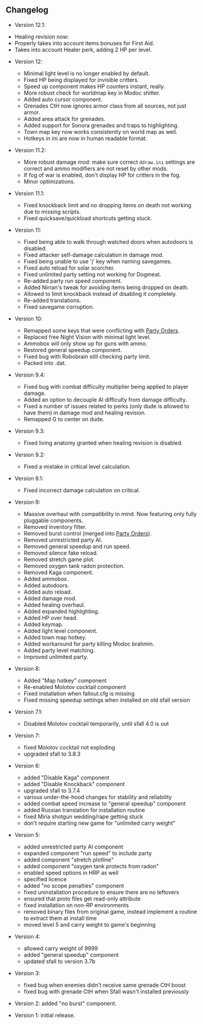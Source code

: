 ## Changelog

* Version 12.1:
 - Healing revision now:
  - Properly takes into account items bonuses for First Aid.
  - Takes into account Healer perk, adding 2 HP per level.

* Version 12:
  - Minimal light level is no longer enabled by default.
  - Fixed HP being displayed for invisible critters.
  - Speed up component makes HP counters instant, really.
  - More robust check for worldmap key in Modoc shitter.
  - Added auto cursor component.
  - Grenades CtH now ignores armor class from all sources, not just armor.
  - Added area attack for grenades.
  - Added support for Sonora grenades and traps to highlighting.
  - Town map key now works consistently on world map as well.
  - Hotkeys in ini are now in human readable format.

* Version 11.2:
  - More robust damage mod: make sure correct `ddraw.ini` settings are correct and ammo modifiers are not reset by other mods.
  - If fog of war is enabled, don't display HP for critters in the fog.
  - Minor optimizations.

* Version 11.1:
  - Fixed knockback limit and no dropping items on death not working due to missing scripts.
  - Fixed quicksave/quickload shortcuts getting stuck.

* Version 11:
  - Fixed being able to walk through watched doors when autodoors is disabled.
  - Fixed attacker self-damage calculation in damage mod.
  - Fixed being unable to use 'j' key when naming savegames.
  - Fixed auto reload for solar scorcher.
  - Fixed unlimited party setting not working for Dogmeat.
  - Re-added party run speed component.
  - Added Nirran's tweak for avoiding items being dropped on death.
  - Allowed to limit knockback instead of disabling it completely.
  - Re-added translations.
  - Fixed savegame corruption.

* Version 10:
  - Remapped some keys that were conflicting with [Party Orders](https://github.com/BGforgeNet/Fallout2_Party_Orders).
  - Replaced free Night Vision with minimal light level.
  - Ammobox will only show up for guns with ammo.
  - Restored general speedup component.
  - Fixed bug with Robobrain still checking party limit.
  - Packed into .dat.

* Version 9.4:
  - Fixed bug with combat difficulty multiplier being applied to player damage.
  - Added an option to decouple AI difficulty from damage difficulty.
  - Fixed a number of issues related to perks (only dude is allowed to have them) in damage mod and healing revision.
  - Remapped G to center on dude.

* Version 9.3:
  - Fixed living anatomy granted when healing revision is disabled.

* Version 9.2:
  - Fixed a mistake in critical level calculation.

* Version 9.1:
  - Fixed incorrect damage calculation on critical.

* Version 9:
  - Massive overhaul with compatibility in mind. Now featuring only fully pluggable components.
  - Removed inventory filter.
  - Removed burst control (merged into [Party Orders](https://github.com/BGforgeNet/Fallout2_Party_Orders)).
  - Removed unrestricted party AI.
  - Removed general speedup and run speed.
  - Removed silence fake reload.
  - Removed stretch game plot.
  - Removed oxygen tank radon protection.
  - Removed Kaga component.
  - Added ammobox.
  - Added autodoors.
  - Added auto reload.
  - Added damage mod.
  - Added healing overhaul.
  - Added expanded highlighting.
  - Added HP over head.
  - Added keymap.
  - Added light level component.
  - Added town map hotkey.
  - Added workaround for party killing Modoc brahmin.
  - Added party level matching.
  - Improved unlimited party.
* Version 8:
  - Added "Map hotkey" component
  - Re-enabled Molotov cocktail component
  - Fixed installation when fallout.cfg is missing
  - Fixed missing speedup settings when installed on old sfall version
* Version 7.1:
  - Disabled Molotov cocktail temporarily, until sfall 4.0 is out
* Version 7:
  - fixed Molotov cocktail not exploding
  - upgraded sfall to 3.8.3
* Version 6:
  - added "Disable Kaga" component
  - added "Disable Knockback" component
  - upgraded sfall to 3.7.4
  - various under-the-hood changes for stability and reliability
  - added combat speed increase to "general speedup" component
  - added Russian translation for installation routine
  - fixed Miria shotgun wedding/rape getting stuck
  - don't require starting new game for "unlimited carry weight"
* Version 5:
   - added unrestricted party AI component
   - expanded component "run speed" to include party
   - added component "stretch plotline"
   - added component "oxygen tank protects from radon"
   - enabled speed options in HRP as well
   - specified licence
   - added "no scope penalties" component
   - fixed uninstallation procedure to ensure there are no leftovers
   - ensured that proto files get read-only attribute
   - fixed installation on non-RP environments
   - removed binary files from original game, instead implement a routine to extract them at install time
   - moved level 5 and carry weight to game's beginning
* Version 4:
   - allowed carry weight of 9999
   - added "general speedup" component
   - updated sfall to version 3.7b
* Version 3:
   - fixed bug when enemies didn't receive same grenade CtH boost
   - fixed bug with grenade CtH when Sfall wasn't installed previously
* Version 2: added "no burst" component.
* Version 1: initial release.
